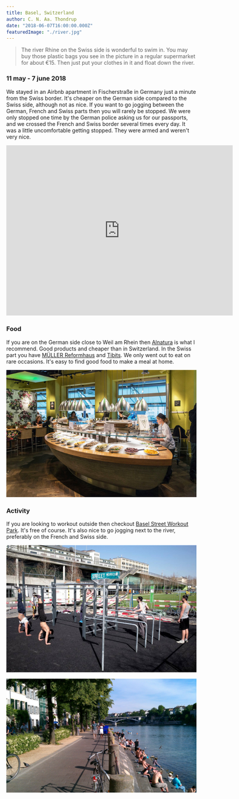 ```yaml
---
title: Basel, Switzerland
author: C. N. Aa. Thondrup
date: "2018-06-07T16:00:00.000Z"
featuredImage: "./river.jpg"
---
```


> The river Rhine on the Swiss side is wonderful to swim in. You may buy those plastic bags you see in the picture in a regular supermarket for about €15. Then just put your clothes in it and float down the river.

### 11 may - 7 june 2018

We stayed in an Airbnb apartment in Fischerstraße in Germany just a minute from the Swiss border. It's cheaper on the German side compared to the Swiss side, although not as nice. If you want to go jogging between the German, French and Swiss parts then you will rarely be stopped. We were only stopped one time by the German police asking us for our passports, and we crossed the French and Swiss border several times every day. It was a little uncomfortable getting stopped. They were armed and weren't very nice.

<iframe src="https://www.google.com/maps/embed?pb=!1m18!1m12!1m3!1d6931.433713426529!2d7.591145767722511!3d47.58682655488994!2m3!1f0!2f0!3f0!3m2!1i1024!2i768!4f13.1!3m3!1m2!1s0x4791b987cbe28811%3A0xbc4cb268ab1bd617!2sFischerstra%C3%9Fe%2C+79576+Weil+am+Rhein%2C+Germany!5e0!3m2!1sen!2sit!4v1529923851862" width="600" height="450" frameborder="0" style="border:0" allowfullscreen></iframe>

### Food

If you are on the German side close to Weil am Rhein then [Alnatura](https://www.alnatura.de/de-de/m%C3%A4rkte/alnatura-filialen-detailseiten/w/weil-am-rhein-alnatura-super-natur-markt-l%C3%B6025) is what I recommend. Good products and cheaper than in Switzerland.
In the Swiss part you have [MÜLLER Reformhaus](www.reformhaus.ch/) and [Tibits](https://www.tibits.ch/de/). We only went out to eat on rare occasions. It's easy to find good food to make a meal at home.

![Tibits](./tibits.jpg 'Tibits')

### Activity

If you are looking to workout outside then checkout [Basel Street Workout Park](https://calisthenics-parks.com/spots/529-en-street-workout-park-in-basel-switzerland). It's free of course. It's also nice to go jogging next to the river, preferably on the French and Swiss side.

![Workout](./workout.jpg 'Workout at Dreirosenareal')

![Jogging](./jog.jpg 'Jogging by the river')
